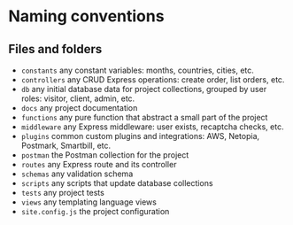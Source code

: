# Naming conventions

## Files and folders

- `constants` any constant variables: months, countries, cities, etc.
- `controllers` any CRUD Express operations: create order, list orders, etc.
- `db` any initial database data for project collections, grouped by user roles: visitor, client, admin, etc.
- `docs` any project documentation
- `functions` any pure function that abstract a small part of the project
- `middleware` any Express middleware: user exists, recaptcha checks, etc.
- `plugins` common custom plugins and integrations: AWS, Netopia, Postmark, Smartbill, etc.
- `postman` the Postman collection for the project
- `routes` any Express route and its controller
- `schemas` any validation schema
- `scripts` any scripts that update database collections
- `tests` any project tests
- `views` any templating language views
- `site.config.js` the project configuration
